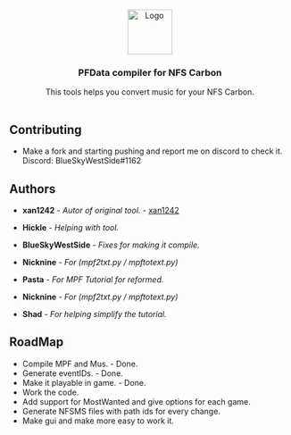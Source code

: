 <br/>
<p align="center">
  <a href="https://github.com/bluesky-dev12/PFDataCompiler">
    <img src="https://icons.iconarchive.com/icons/3xhumed/mega-games-pack-30/256/Need-for-Speed-Carbon-new-1-icon.png" alt="Logo" width="80" height="80">
  </a>

  <h3 align="center">PFData compiler for NFS Carbon</h3>

  <p align="center">
    This tools helps you convert music for your NFS Carbon.
    <br/>
    <br/>
  </p>
</p>



## Contributing
* []() Make a fork and starting pushing and report me on discord to check it. Discord: BlueSkyWestSide#1162


## Authors

* **xan1242** - *Autor of original tool.* - [xan1242](https://github.com/xan1242/MPFmaster) 

* **Hickle** - *Helping with tool.*

* **BlueSkyWestSide** - *Fixes for making it compile.*

* **Nicknine** - *For (mpf2txt.py / mpftotext.py)*

* **Pasta**  - *For MPF Tutorial for reformed.*

* **Nicknine** - *For (mpf2txt.py / mpftotext.py)*

* **Shad** - *For helping simplify the tutorial.*

## RoadMap

* []() Compile MPF and Mus. - Done.
* []() Generate eventIDs. - Done.
* []() Make it playable in game. - Done.
* []() Work the code.
* []() Add support for MostWanted and give options for each game.
* []() Generate NFSMS files with path ids for every change.
* []() Make gui and make more easy to work it.
